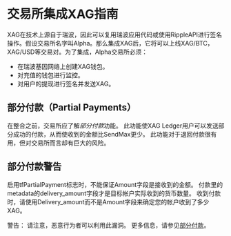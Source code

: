 # 交易所集成XAG指南

XAG在技术上源自于瑞波，因此可以复用瑞波应用代码或使用RippleAPI进行签名操作。假设交易所名字叫Alpha。那么集成XAG后，它将可以上线XAG/BTC，XAG/USD等交易对。为了集成，Alpha交易所必须：

* 在瑞波基因网络上创建XAG钱包。
* 对充值的钱包进行监控。
* 对用户的提现进行签名并发送XAG。

## 部分付款（Partial Payments）
在整合之前，交易所应了解*部分付款*功能。 此功能使XAG Ledger用户可以发送部分成功的付款，从而使收到的金额比SendMax更少。 此功能对于退回付款很有用，但对交易所而言却有巨大的风险。

## 部分付款警告
启用tfPartialPayment标志时，不能保证Amount字段是接收到的金额。 付款里的metadata的delivery_amount字段才是目标帐户实际收到的货币数量。 收到付款时，请使用Delivery_amount而不是Amount字段来确定您的帐户收到了多少XAG。

警告：
请注意，恶意行为者可以利用此漏洞。 更多信息，请参见[部分付款](https://dev.xagfans.com/partial-payments.html)。
